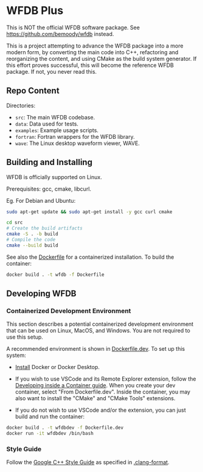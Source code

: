 # WFDB Plus

This is NOT the official WFDB software package. See https://github.com/bemoody/wfdb instead.

This is a project attempting to advance the WFDB package into a more modern form, by converting the main code into C++, refactoring and reorganizing the content, and using CMake as the build system generator. If this effort proves successful, this will become the reference WFDB package. If not, you never read this.

## Repo Content

Directories:

- `src`: The main WFDB codebase.
- `data`: Data used for tests.
- `examples`: Example usage scripts.
- `fortran`: Fortran wrappers for the WFDB library.
- `wave`: The Linux desktop waveform viewer, WAVE.

## Building and Installing

WFDB is officially supported on Linux.

Prerequisites: gcc, cmake, libcurl.

Eg. For Debian and Ubuntu:

```sh
sudo apt-get update && sudo apt-get install -y gcc curl cmake

cd src
# Create the build artifacts
cmake -S . -b build
# Compile the code
cmake --build build

```

See also the [Dockerfile](./Dockerfile) for a containerized installation. To build the container:

```sh
docker build . -t wfdb -f Dockerfile
```

## Developing WFDB

### Containerized Development Environment

This section describes a potential containerized development environment that can be used on Linux, MacOS, and Windows. You are not required to use this setup.

A recommended environment is shown in [Dockerfile.dev](./Dockerfile.dev). To set up this system:

- [Install](https://docs.docker.com/get-docker/) Docker or Docker Desktop.

- If you wish to use VSCode and its Remote Explorer extension, follow the [Developing inside a Container guide](https://code.visualstudio.com/docs/remote/containers). When you create your dev container, select "From Dockerfile.dev". Inside the container, you may also want to install the "CMake" and "CMake Tools" extensions.

- If you do not wish to use VSCode and/or the extension, you can just build and run the container:

```sh
docker build . -t wfdbdev -f Dockerfile.dev
docker run -it wfdbdev /bin/bash
```

### Style Guide

Follow the [Google C++ Style Guide](https://google.github.io/styleguide/cppguide.html) as specified in [.clang-format](.clang-format).
